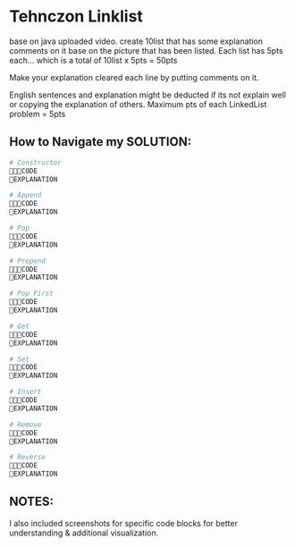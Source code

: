 # Tehnczon Linklist

base on java uploaded video. create 10list that has some explanation comments on it base on the picture that has been listed.
Each list has 5pts each... which is a total of 10list x 5pts = 50pts

Make your explanation cleared each line by putting comments on it.

English sentences and explanation might be deducted if its not explain well or copying the explanation of others.
Maximum pts of each LinkedList problem = 5pts

## How to Navigate my SOLUTION:

```python
# Constructor
🧑🏽‍💻CODE
📝EXPLANATION

# Append
🧑🏽‍💻CODE
📝EXPLANATION

# Pop
🧑🏽‍💻CODE
📝EXPLANATION

# Prepend
🧑🏽‍💻CODE
📝EXPLANATION

# Pop First
🧑🏽‍💻CODE
📝EXPLANATION

# Get
🧑🏽‍💻CODE
📝EXPLANATION

# Set
🧑🏽‍💻CODE
📝EXPLANATION

# Insert
🧑🏽‍💻CODE
📝EXPLANATION

# Remove
🧑🏽‍💻CODE
📝EXPLANATION

# Reverse
🧑🏽‍💻CODE
📝EXPLANATION

```

## NOTES:

I also included screenshots for specific code blocks for better understanding & additional visualization.